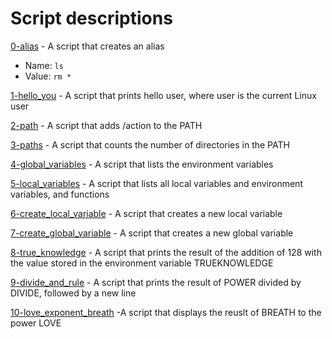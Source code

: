 # Script descriptions
[0-alias](https://github.com/chelseyqc/holbertonschool-shell/tree/master/init_files_variables_and_expansions/0-alias) - A script that creates an alias
- Name: `ls`
- Value: `rm *`


[1-hello_you](https://github.com/chelseyqc/holbertonschool-shell/blob/master/init_files_variables_and_expansions/1-hello_you) - A script that prints hello user, where user is the current Linux user


[2-path](https://github.com/chelseyqc/holbertonschool-shell/blob/master/init_files_variables_and_expansions/2-path) - A script that adds /action to the PATH


[3-paths](https://github.com/chelseyqc/holbertonschool-shell/blob/master/init_files_variables_and_expansions/3-paths) - A script that counts the number of directories in the PATH


[4-global_variables](https://github.com/chelseyqc/holbertonschool-shell/blob/master/init_files_variables_and_expansions/4-global_variables) - A script that lists the environment variables


[5-local_variables](https://github.com/chelseyqc/holbertonschool-shell/blob/master/init_files_variables_and_expansions/5-local_variables) - A script that lists all local variables and environment variables, and functions


[6-create_local_variable](https://github.com/chelseyqc/holbertonschool-shell/blob/master/init_files_variables_and_expansions/6-create_local_variable) - A script that creates a new local variable


[7-create_global_variable](https://github.com/chelseyqc/holbertonschool-shell/blob/master/init_files_variables_and_expansions/7-create_global_variable) - A script that creates a new global variable


[8-true_knowledge](https://github.com/aliciastudies/holbertonschool-shell/tree/master/init_files_variables_and_expansions/8-true_knowledge) - A script that prints the result of the addition of 128 with the value stored in the environment variable TRUEKNOWLEDGE


[9-divide_and_rule](https://github.com/aliciastudies/holbertonschool-shell/tree/master/init_files_variables_and_expansions/9-divide_and_rule) - A script that prints the result of POWER divided by DIVIDE, followed by a new line


[10-love_exponent_breath](https://github.com/aliciastudies/holbertonschool-shell/tree/master/init_files_variables_and_expansions/10-love_exponent_breath) -A script that displays the reuslt of BREATH to the power LOVE
